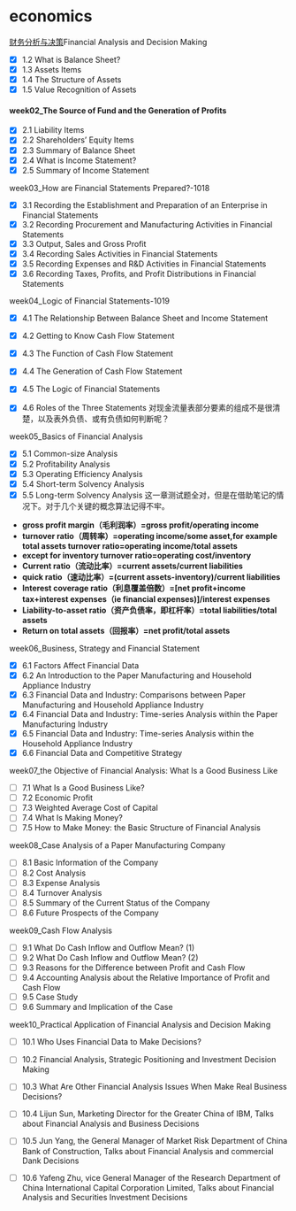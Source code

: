 # economics
[财务分析与决策](https://courses.edx.org/courses/course-v1:TsinghuaX+80512073x+1T2016/course/)Financial Analysis and Decision Making


- [x] 1.2 What is Balance Sheet?
- [x] 1.3 Assets Items
- [x] 1.4 The Structure of Assets
- [x] 1.5 Value Recognition of Assets

#### week02_The Source of Fund and the Generation of Profits

- [x] 2.1 Liability Items
- [x] 2.2 Shareholders’ Equity Items
- [x] 2.3 Summary of Balance Sheet
- [x] 2.4 What is Income Statement?
- [x] 2.5 Summary of Income Statement

week03_How are Financial Statements Prepared?-1018

- [x] 3.1 Recording the Establishment and Preparation of an Enterprise in Financial Statements
- [x] 3.2 Recording Procurement and Manufacturing Activities in Financial Statements
- [x] 3.3 Output, Sales and Gross Profit
- [x] 3.4 Recording Sales Activities in Financial Statements
- [x] 3.5 Recording Expenses and R&D Activities in Financial Statements
- [x] 3.6 Recording Taxes, Profits, and Profit Distributions in Financial Statements

week04_Logic of Financial Statements-1019

- [x] 4.1 The Relationship Between Balance Sheet and Income Statement
- [x] 4.2 Getting to Know Cash Flow Statement
- [x] 4.3 The Function of Cash Flow Statement
- [x] 4.4 The Generation of Cash Flow Statement
- [x] 4.5 The Logic of Financial Statements
- [x] 4.6 Roles of the Three Statements
对现金流量表部分要素的组成不是很清楚，以及表外负债、或有负债如何判断呢？


week05_Basics of Financial Analysis

- [x] 5.1 Common-size Analysis
- [x] 5.2 Profitability Analysis
- [x] 5.3 Operating Efficiency Analysis
- [x] 5.4 Short-term Solvency Analysis
- [x] 5.5 Long-term Solvency Analysis
这一章测试题全对，但是在借助笔记的情况下。对于几个关键的概念算法记得不牢。
* **gross profit margin（毛利润率）=gross profit/operating income**
* **turnover ratio（周转率）=operating income/some asset,for example total assets turnover ratio=operating income/total assets**
* **except for inventory turnover ratio=operating cost/inventory**
* **Current ratio（流动比率）=current assets/current liabilities**
* **quick ratio（速动比率）=(current assets-inventory)/current liabilities**
* **Interest coverage ratio（利息覆盖倍数）=[net profit+income tax+interest expenses（ie financial expenses)]/interest expenses**
* **Liability-to-asset ratio（资产负债率，即杠杆率）=total liabilities/total assets**
* **Return on total assets（回报率）=net profit/total assets**    

week06_Business, Strategy and Financial Statement

- [x] 6.1 Factors Affect Financial Data
- [x] 6.2 An Introduction to the Paper Manufacturing and Household Appliance Industry
- [x] 6.3 Financial Data and Industry: Comparisons between Paper Manufacturing and Household Appliance Industry
- [x] 6.4 Financial Data and Industry: Time-series Analysis within the Paper Manufacturing Industry
- [x] 6.5 Financial Data and Industry: Time-series Analysis within the Household Appliance Industry
- [x] 6.6 Financial Data and Competitive Strategy

week07_the Objective of Financial Analysis: What Is a Good Business Like

- [ ] 7.1 What Is a Good Business Like?
- [ ] 7.2 Economic Profit
- [ ] 7.3 Weighted Average Cost of Capital
- [ ] 7.4 What Is Making Money?
- [ ] 7.5 How to Make Money: the Basic Structure of Financial Analysis

week08_Case Analysis of a Paper Manufacturing Company

- [ ] 8.1 Basic Information of the Company
- [ ] 8.2 Cost Analysis
- [ ] 8.3 Expense Analysis
- [ ] 8.4 Turnover Analysis
- [ ] 8.5 Summary of the Current Status of the Company
- [ ] 8.6 Future Prospects of the Company

week09_Cash Flow Analysis

- [ ] 9.1 What Do Cash Inflow and Outflow Mean? (1)
- [ ] 9.2 What Do Cash Inflow and Outflow Mean? (2)
- [ ] 9.3 Reasons for the Difference between Profit and Cash Flow
- [ ] 9.4 Accounting Analysis about the Relative Importance of Profit and Cash Flow
- [ ] 9.5 Case Study
- [ ] 9.6 Summary and Implication of the Case

week10_Practical Application of Financial Analysis and Decision Making

- [ ] 10.1 Who Uses Financial Data to Make Decisions?
- [ ] 10.2 Financial Analysis, Strategic Positioning and Investment Decision Making
- [ ] 10.3 What Are Other Financial Analysis Issues When Make Real Business Decisions?
- [ ] 10.4 Lijun Sun, Marketing Director for the Greater China of IBM, Talks about Financial Analysis and Business Decisions
- [ ] 10.5 Jun Yang, the General Manager of Market Risk Department of China Bank of Construction, Talks about Financial Analysis and commercial Dank Decisions
- [ ] 10.6 Yafeng Zhu, vice General Manager of the Research Department of China International Capital Corporation Limited, Talks about Financial Analysis and Securities Investment Decisions

